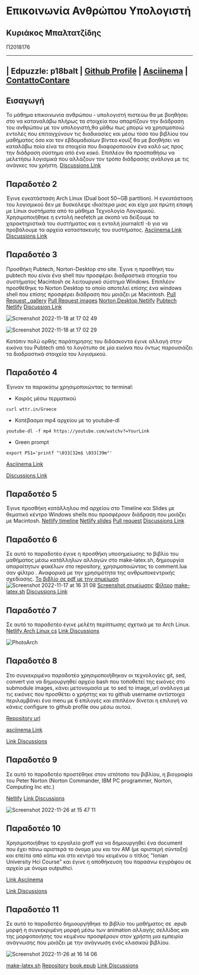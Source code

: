 # Επικοινωνία Ανθρώπου Υπολογιστή
## Κυριάκος Μπαλτατζίδης 
Π2018176

---------------------------------------------------------------------------------------------------------------------
| Edpuzzle: p18balt |  [Github Profile](https://github.com/p18balt) |  [Asciinema](https://asciinema.org/~p18balt) | [ContattoContare](https://github.com/ContattoContare)
--------------------------------------------------------------------------------------------------------------------

## Εισαγωγή
Το μάθημα επικοινωνία ανθρώπου - υπολογιστή πιστεύω θα με βοηθήσει στο να καταναλάβω πλήρως τα στοιχεία που απαρτίζουν την διάδραση του ανθρώπου με τον υπολογιστή,θα μάθω πως μπορώ να χρησιμοποιώ εντολές που επιταγχύνουν τις διαδικασίες και μέσω τόσο του βιβλίου του μαθήματος όσο και τον εβδομαδιαίων βίντεο κουίζ θα με βοηθήσει να καταλάβω ποία είνα τα στοιχεία που διαφοροποιούν ένα καλό ως προς την διάδραση σύστημα από ένα κακό. Επιπλέον θα προσπαθήσω να μελετήσω λογισμικά που αλλάζουν τον τρόπο διάδρασης ανάλογα με τις ανάγκες του χρήστη.
[Discussions Link](https://github.com/courses-ionio/help/discussions/923)


## Παραδοτέο 2 
Έγινε εγκατάσταση Arch Linux (Dual boot 50~GB partition). Η εγκατάσταση του λογισμικού δεν με δυσκόλεψε ιδιαίτερα μιας και είχα μια πρώτη επαφή με Linux συστήματα από το μάθημα Τεχνολογία Λογισμικού.
Χρησιμοποιήθηκε η εντολή neofetch με σκοπό να δείξουμε τα χαρακτηριστικά του συστήματος και η εντολή journalctl -b για να προβάλουμε τα αρχεία καταστακευής του συστήματος. 
[Αsciinema Link](https://asciinema.org/a/cgX9FmflHdDIyr8ErN285IiOO)
[Discussions Link](https://github.com/courses-ionio/help/discussions/1292)

## Παραδοτέο 3
Προσθήκη Pubtech, Norton-Desktop στο site.
Έγινε η προσθήκη του pubtech που είναι ένα shell που προσφέρει διαδραστικά στοιχεία του συστήματος Macintosh σε λειτουργικό σύστημα Windows. Επιπλέον προσθέθηκε το Norton Desktop το οποίο αποτελεί επίσης ένα windows shell που επίσης προσφέρει διάδραση που μοιάζει με Macintosh.
[Pull Request _gallery](https://github.com/ContattoContare/_gallery/pull/3)
[Pull Request images](https://github.com/ContattoContare/images/pull/3)
[Norton Desktop Netlify](https://famous-faun-a7c70a.netlify.app/gallery/nortondesktop/)
[Pubtech Netlify](https://famous-faun-a7c70a.netlify.app/gallery/pubtech/)
[Discussion Link](https://github.com/courses-ionio/help/discussions/1476)

![Screenshot 2022-11-18 at 17 02 49](https://user-images.githubusercontent.com/93882637/202735221-22bc2899-c036-4e9f-ae01-056cbe5ed2f2.png)

![Screenshot 2022-11-18 at 17 02 29](https://user-images.githubusercontent.com/93882637/202735237-5631f0ff-b446-4715-a102-c515b5bb4f79.png)


Κατόπιν πολύ ορθής παράτηρησης του διδάσκοντα έγινε αλλαγή στην εικόνα του Pubtech από το λογότυπο σε μία εικόνα που όντως παρουσιάζει τα διαδραστικά στοιχεία του λογισμικού.

## Παραδοτέο 4
Έγιναν τα παρακάτω χρησιμοποιώντας το terminal:
- Καιρός μέσω τερματικού

```curl wttr.in/Greece ```
- Κατέβασμα mp4 αρχείου με το youtube-dl

```youtube-dl -f mp4 https://youtube.com/watchv?=YourLink``` 
- Green prompt 

``` export PS1='printf "\033[32m$ \033[39m"' ```

[Asciinema Link](https://asciinema.org/a/TDYmuKCnxazji8NbYzdGXV18P)

[Discussions Link](https://github.com/courses-ionio/help/discussions/1309)

## Παραδοτέο 5
Έγινε προσθήκη κατάλληλου md αρχείου στο Timeline και Slides με θεματικό κέντρο Windows shells που προσφέρουν διάδραση που μοιάζει με Macintosh.
[Netlify timeline](https://famous-faun-a7c70a.netlify.app/timeline/macintosh-windows-shells/)
[Netlify slides](https://famous-faun-a7c70a.netlify.app/slides/macintosh-windows-shells/)
[Pull request](https://github.com/ContattoContare/site/pull/15)
[Discussions Link](https://github.com/courses-ionio/help/discussions/1639)


## Παραδοτέο 6
Σε αυτό το παραδοτέο έγινε η προσθήκη υποσημείωσης το βιβλίο του μαθήματος μέσω κατάλληλων αλλαγών στο make-latex.sh, δημιουργία απαραίτητων φακέλων στο repository, χρησιμοποιώντας το comment.lua σαν φίλτρο . Αναφορικά με την χρησιμότητα της ανθρωποκεντρικής σχεδίασης.
 [Το βιβλίο σε pdf με την σημείωση](https://github.com/p18balt/kallipos/blob/master/book/book1.pdf)
![Screenshot 2022-11-17 at 16 31 08](https://user-images.githubusercontent.com/93882637/202872973-1dcc07c0-ca2e-422b-949e-df2e5137a58a.png)
[Screenshot σημείωσης](https://github.com/p18balt/kallipos/blob/master/picture/Screenshot%202022-11-17%20at%2016.26.28.png)
[Φίλτρο](https://github.com/p18balt/kallipos/blob/master/comment.lua)
[make-latex.sh](https://github.com/p18balt/kallipos/blob/master/make-latex.sh)
[Discussions Link](https://github.com/courses-ionio/help/discussions/1647)

## Παραδοτέο 7
Σε αυτό το παραδοτέο έγινε μελέτη περίπτωσης σχετικά με τα Arch Linux.
[Netlify Arch Linux cs](https://famous-faun-a7c70a.netlify.app/case-study/archlinux/)
[Link Discussions](https://github.com/courses-ionio/help/discussions/1703)

![PhotoArch](https://user-images.githubusercontent.com/93882637/204091935-c032da42-ec91-45ff-bd03-a140d27e955d.png)

## Παραδοτέο 8
Στο συγκεκριμένο παραδοτέο χρησιμοποιήθηκαν οι τεχνολογίες git, sed, convert για να δημιουργηθεί αρχείο bash που τοποθετεί της εικόνες στο submodule images,  κάνει μετονομασία με το sed το image_url ανάλογα με τις εικόνες που προσθέτει ο χρήστης και το github username αντίστοιχα περιλαμβάνει ένα menu με 6 επιλογές και επιπλέον δίνεται η επιλογή να κάνεις configure το github profile σου μέσω αυτού. 

[Repository url](https://github.com/p18balt/bash)

[asciinema Link](https://asciinema.org/a/OznbnZJhyhJOADke67H2eNI3c)

[Link Discussions](https://github.com/courses-ionio/help/discussions/1833)

## Παραδοτέο 9
Σε αυτό το παραδοτέο προστέθηκε στον ιστότοπο του βιβλίου, η βιογραφία του Peter Norton (Norton Commander, IBM PC programmer, Norton, Computing Inc etc.)

[Netlify](https://famous-faun-a7c70a.netlify.app/biography/peter-norton/)
[Link Discussions](https://github.com/courses-ionio/help/discussions/1767)

![Screenshot 2022-11-26 at 15 47 11](https://user-images.githubusercontent.com/93882637/204092302-8be3969e-6ad6-4a47-978e-c4c5664570e8.png)

## Παραδοτέο 10
Χρησιμοποιήθηκε το εργαλείο groff για να δημιουργηθεί ένα document που έχει πάνω αριστερά το όνομα μου και τον ΑΜ (με αριστερή σύνταξη) και επείτα από κάτω και στο κεντρό του κειμένου ο τίτλος "Ionian University Hci Course" και έγινε η αποθήκευση του παραάνω εγγράφου σε αρχείο με όνομα outputhci.

[Link Asciinema](https://asciinema.org/a/0biaYoCa35xXULAT0zdkUuJgN)

[Link Discussions](https://github.com/courses-ionio/help/discussions/1834)

## Παραδοτέο 11 
Σε αυτό το παραδοτέο δημιουργήθηκε το βιβλίο του μαθήματος σε .epub μορφή η συγκεκριμένη μορφή μέσω των animation αλλαγής σελλίδας και της μορφοποιήσης του κειμένου προσφέρουν στον χρήστη μια εμπειρία ανάγνωσης που μοιάζει με την ανάγνωση ενός κλασικού βιβλίου.

![Screenshot 2022-11-26 at 16 14 06](https://user-images.githubusercontent.com/93882637/204093868-4dcf6488-da88-4493-acc7-8fe4d1b260ca.png)

[make-latex.sh](https://github.com/p18balt/kallipos/blob/master/make-latex.sh)
[Repository](https://github.com/p18balt/kallipos)
[book.epub](https://github.com/p18balt/kallipos/blob/master/book/book.epub)
[Link Discussions](https://github.com/courses-ionio/help/discussions/1768)
